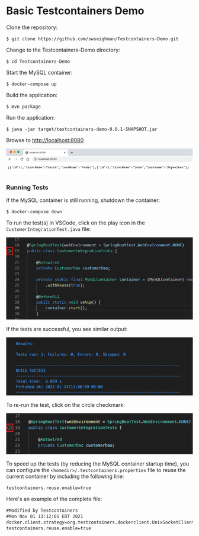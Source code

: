 # Basic Testcontainers Demo


Clone the repository:

```
$ git clone https://github.com/swseighman/Testcontainers-Demo.git
```

Change to the Testcontainers-Demo directory:

```
$ cd Testcontainers-Demo
```

Start the MySQL container:

```
$ docker-compose up
```

Build the application:

```
$ mvn package
```

Run the application:

```
$ java -jar target/testcontainers-demo-0.0.1-SNAPSHOT.jar
```

Browse to [http://localhost:8080](http://localhost:8080)

![](images/screenshot.png)

### Running Tests

If the MySQL container is still running, shutdown the container:

```
$ docker-compose down
```



To run the test(s) in VSCode, click on the play icon in the `CustomerIntegrationTest.java` file:

![](images/test-1.png)

If the tests are successful, you see similar output:

![](images/test-3.png)

To re-run the test, click on the circle checkmark:

![](images/test-2.png)

To speed up the tests (by reducing the MySQL container startup time), you can configure the `<homedir>/.testcontainers.properties` file to reuse the current container by including the following line:

```
testcontainers.reuse.enable=true
```

Here's an example of the complete file:

```
#Modified by Testcontainers
#Mon Nov 01 13:12:01 EDT 2021
docker.client.strategy=org.testcontainers.dockerclient.UnixSocketClientProviderStrategy
testcontainers.reuse.enable=true
```





